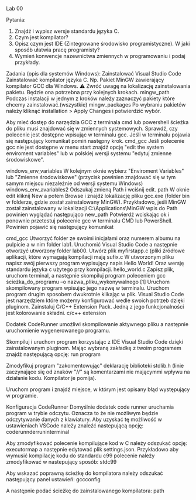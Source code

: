 Lab 00

Pytania:
1. Znajdź i wypisz wersje standardu języka C.
2. Czym jest kompilator?
3. Opisz czym jest IDE (Zintegrowane środowisko programistyczne). W jaki sposób ułatwia pracę programisty?
4. Wymień konwencje nazewnictwa zmiennych w programowaniu i podaj przykłady.

Zadania (opis dla systemów Windows):
Zainstalować Visual Studio Code
Zainstalować kompilator języka C. Np. Pakiet MinGW zawierający kompilator GCC dla Windows. :warning: Zwróć uwagę na lokalizację zainstalowania pakietu. Będzie ona potrzebna przy kolejnych krokach.
mingw_path
Podczas instalacji w jednym z kroków należy zaznaczyć pakiety które chcemy zainstalować.(wszystkie)
mingw_packages
Po wybraniu pakietów należy kliknąć installation > Apply Changes i potwierdzić wybór.

Aby mieć dostęp do narzędzia GCC z terminala cmd lub powershell ścieżka do pliku musi znajdować się w zmiennych systemowych. Sprawdź, czy polecenie jest dostępne wpisując w terminalu gcc. Jeśli w terminalu pojawia się następujący komunikat pomiń następny krok.
cmd_gcc
Jeśli polecenie gcc nie jest dostępne w menu start znajdź opcję "edit the system enviroment variables" lub w polskiej wersji systemu "edytuj zmienne środowiskowe".

windows_env_variables
W kolejnym oknie wybierz "Enviroment Variables" lub "Zmienne środowiskowe" (przycisk powinien znajdować się w tym samym miejscu niezależnie od wersji systemu Windows)
windows_env_avariables2
Odszukaj zmieną Path i wciśnij edit.
path
W oknie edit kliknij New a potem Browse i znajdź lokalizację pliku gcc.exe (folder bin w folderze, gdzie został zainstalowany MinGW). Przykładowo, jeśli MinGW został zainstalowany w lokalizacji C:\Applications\MinGW wpis do Path powinien wyglądać następująco
new_path
Potwierdź wciskając ok i ponownie przetestuj polecenie gcc w terminalu CMD lub PowerShell. Powinien pojawić się następujący komunikat

cmd_gcc
Utworzyć folder ze swoimi inicjałami oraz numerem albumu na pulpicie a w nim folder lab1. Uruchomić Visual Studio Code a następnie otworzyć utworzony folder lab00.
Utwórz plik myfirstapp.c (pliki źródłowe aplikacji, które wymagają kompilacji mają sufix.c
W utworzonym pliku napisz swój pierwszy program wypisujący napis Hello World! Oraz wersję standardu języka c użytego przy kompilacji.
hello_world.c
Zapisz plik, uruchom terminal, a następnie skompiluj program poleceniem gcc ścieżka_do_programu –o nazwa_pliku_wykonywalnego [1]
Uruchom skompilowany program wpisując jego nazwę w terminalu. Uruchom program drugim sposobem dwukrotnie klikając w plik.
Visual Studio Code jest narzędziem które możemy konfigurować wedle swoich potrzeb dzięki pluginom. Zainstaluj C/C++ Extension Pack. Jedną z jego funkcjonalności jest kolorowanie składni.
c/c++ extension

Dodatek CodeRunner umożliwi skompilowanie aktywnego pliku a następnie uruchomienie wygenerowanego programu.

Skompiluj i uruchom program korzystając z IDE Visual Studio Code dzięki zainstalowanym pluginom. Mając wybraną zakładkę z twoim programem znajdź następującą opcję:
run program

Zmodyfikuj program "zakomentowując" deklarację biblioteki stdlib.h (linie zaczynające się od znaków "//" są komentarzami nie mającymmi wpływu na działanie kodu. Kompilator je pomija).

Uruchom program i znajdź miejsce, w którym jest opisany błąd występujący w programie.

Konfiguracja CodeRunner
Domyślnie dodatek code runner uruchamia program w trybie odczytu. Oznacza to że nie możliwym będzie odczytywanie danych z klawiatury. Aby uzyskać tę możliwość w ustawieniach VSCode należy znaleźć nastepującą opcję:
coderunnderruninterminal

Aby zmodyfikować polecenie kompilujące kod w C należy odszukać opcję:
executormap
a następnie edytować plik settings.json. Przykładowo aby wymusić kompilację kodu do standardu c99 polecenie należy zmodyfikować w nastepujący sposób:
stdc99

Aby wskazać poprawną ścieżkę do kompilatora należy odszukać następujący panel ustawień: gccconfig

A następnie podać ścieżkę do zainstalowanego kompilatora: path
